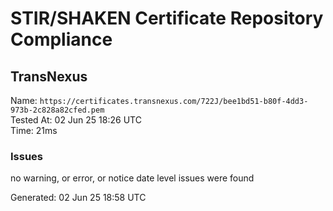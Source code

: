 # STIR/SHAKEN Certificate Repository Compliance

## TransNexus

Name: `https://certificates.transnexus.com/722J/bee1bd51-b80f-4dd3-973b-2c828a82cfed.pem`\
Tested At: 02 Jun 25 18:26 UTC\
Time: 21ms

### Issues

no warning, or error, or notice date level issues were found

Generated: 02 Jun 25 18:58 UTC
